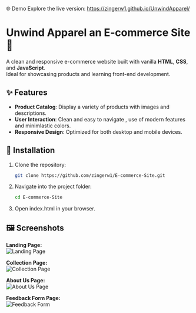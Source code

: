 🌐 Demo
Explore the live version: https://zingerw1.github.io/UnwindApparel/

# Unwind Apparel an E-commerce Site 🛒

A clean and responsive e-commerce website built with vanilla **HTML**, **CSS**, and **JavaScript**.  
Ideal for showcasing products and learning front-end development.

## ✨ Features

- **Product Catalog**: Display a variety of products with images and descriptions.
- **User Interaction**: Clean and easy to navigate , use of modern features and minimlastic colors.
- **Responsive Design**: Optimized for both desktop and mobile devices.

## 🚀 Installation

1. Clone the repository:

   ```bash
   git clone https://github.com/zingerw1/E-commerce-Site.git

2. Navigate into the project folder:

   ```bash
   cd E-commerce-Site

3. Open index.html in your browser.


## 🖼 Screenshots
**Landing Page:**  
![Landing Page](LandingPage.png)

**Collection Page:**  
![Collection Page](CollectionPage.png)

**About Us Page:**  
![About Us Page](AboutUs.png)

**Feedback Form Page:**  
![Feedback Form](FeedbackForm.png)
